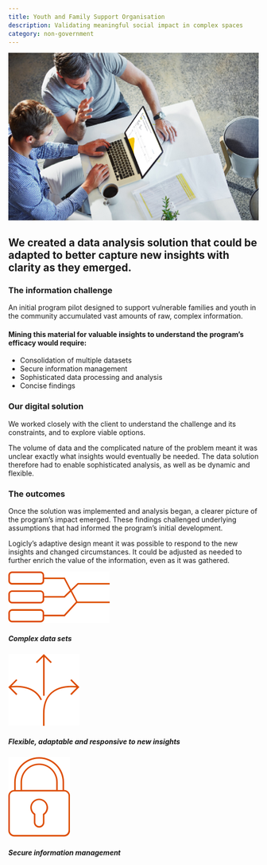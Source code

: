 ```yaml
---
title: Youth and Family Support Organisation
description: Validating meaningful social impact in complex spaces
category: non-government
---
```

<div class="grid grid-cols-12 col-gap-8">

<div class="col-span-12 project-images">
    <img src="/Projects/Images/12_Youth_and_Family_Support_Organisation/Youth-and-Family-Support-Organisation-coworkers-looking-at-laptop-graph.jpg" />
</div>


<div class="col-span-12 lg:col-span-9 project-text lg:order-last">
<div>

## We created a data analysis solution that could be adapted to better capture new insights with clarity as they emerged.

### The information challenge
An initial program pilot designed to support vulnerable families and youth in the community accumulated vast amounts of raw, complex information.

#### Mining this material for valuable insights to understand the program’s efficacy would require:
<div class="project-text-list">
  <ul>
    <li>Consolidation of multiple datasets</li>
    <li>Secure information management</li>
    <li>Sophisticated data processing and analysis</li>
    <li>Concise findings</li>
  </ul>
</div>

### Our digital solution
We worked closely with the client to understand the challenge and its constraints, and to explore viable options.

The volume of data and the complicated nature of the problem meant it was unclear exactly what insights would eventually be needed. The data solution therefore had to enable sophisticated analysis, as well as be dynamic and flexible.

### The outcomes
Once the solution was implemented and analysis began, a clearer picture of the program’s impact emerged. These findings challenged underlying assumptions that had informed the program’s initial development.

Logicly’s adaptive design meant it was possible to respond to the new insights and changed circumstances. It could be adjusted as needed to further enrich the value of the information, even as it was gathered.

</div>
</div>


<div class="col-span-12 lg:col-span-3 icons-sidebar">
<div>
<img src="/Projects/Icons/12_Youth_and_Family_Support_Organisation/Complex_data_sets.svg" />

##### Complex data sets
</div>

<div>
<img src="/Projects/Icons/12_Youth_and_Family_Support_Organisation/Flexible_adaptable_responsive_to_new_insights.svg" />

##### Flexible, adaptable and responsive to new insights
</div>

<div class="icons-sidebar-last">
<img src="/Projects/Icons/12_Youth_and_Family_Support_Organisation/Secure_information_management.svg" />

##### Secure information management
</div>
</div>

</div>
